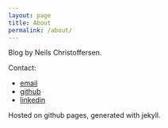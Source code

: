 ```yaml
---
layout: page
title: About
permalink: /about/
---
```


Blog by Neils Christoffersen.

Contact:

  - [email](mailto:neilsc@protonmail.com)
  - [github](https://github.com/NeilsC/)
  - [linkedin](https://www.linkedin.com/in/neilschristoffersen/)

Hosted on github pages, generated with jekyll.
